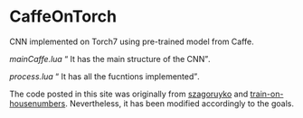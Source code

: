# CaffeOnTorch
<p>CNN implemented on Torch7 using pre-trained model from Caffe.</p>

<p><i>mainCaffe.lua</i> <q>  It has the main structure of the CNN</q>.</p>

<p><i>process.lua</i> <q>  It has all the fucntions implemented</q>.</p>


<p>The code posted in this site was originally from <a href="https://github.com/szagoruyko/loadcaffe">szagoruyko</a> and <a href="https://github.com/torch/demos"> train-on-housenumbers</a>. Nevertheless, it has been modified accordingly to the goals.</p>
<p></p>
